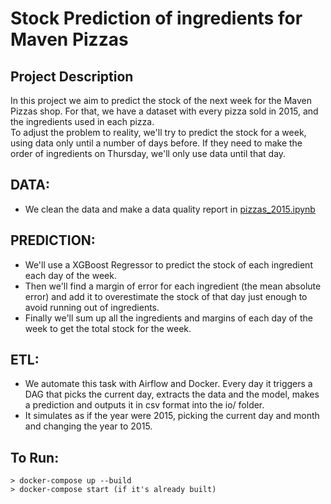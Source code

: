 # Stock Prediction of ingredients for Maven Pizzas

## Project Description
In this project we aim to predict the stock of the next week for the Maven Pizzas shop. For that, we have a dataset with 
every pizza sold in 2015, and the ingredients used in each pizza.  
To adjust the problem to reality, we'll try to predict the stock for a week, using data only until a number of days before.
If they need to make the order of ingredients on Thursday, we'll only use data until that day.

## DATA:
- We clean the data and make a data quality report in [pizzas_2015.ipynb](pizzas_2015.ipynb)

## PREDICTION:
- We'll use a XGBoost Regressor to predict the stock of each ingredient each day of the week.
- Then we'll find a margin of error for each ingredient (the mean absolute error) and add it to overestimate the stock
of that day just enough to avoid running out of ingredients.
- Finally we'll sum up all the ingredients and margins of each day of the week to get the total stock for the week.

## ETL:
- We automate this task with Airflow and Docker. Every day it triggers a DAG that
picks the current day, extracts the data and the model, makes a prediction and outputs it 
in csv format into the io/ folder.
- It simulates as if the year were 2015, picking the current day and month and changing the year to 2015.

## To Run:
    > docker-compose up --build
    > docker-compose start (if it's already built)